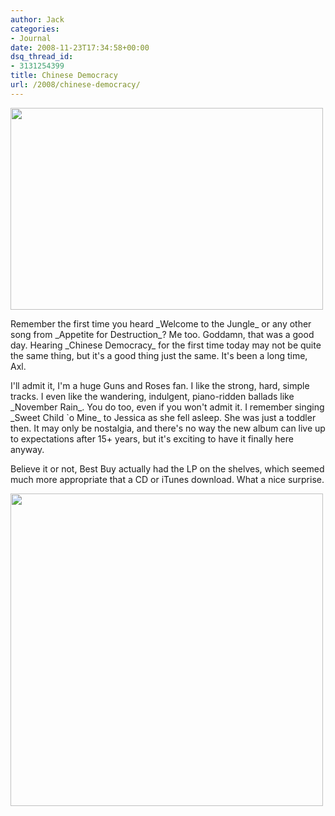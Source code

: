 ```yaml
---
author: Jack
categories:
- Journal
date: 2008-11-23T17:34:58+00:00
dsq_thread_id:
- 3131254399
title: Chinese Democracy
url: /2008/chinese-democracy/
---
```


[<img src="/files//20081123-064nef.jpg"  alt="" title="GNR_Chinese_Democracy" width="500" height="323" class="aligncenter size-full wp-image-2766 frame" />][1]

Remember the first time you heard \_Welcome to the Jungle\_ or any other song from \_Appetite for Destruction\_? Me too. Goddamn, that was a good day. Hearing \_Chinese Democracy\_ for the first time today may not be quite the same thing, but it's a good thing just the same. It's been a long time, Axl.

I'll admit it, I'm a huge Guns and Roses fan. I like the strong, hard, simple tracks. I even like the wandering, indulgent, piano-ridden ballads like \_November Rain\_. You do too, even if you won't admit it. I remember singing \_Sweet Child \`o Mine\_ to Jessica as she fell asleep. She was just a toddler then. It may only be nostalgia, and there's no way the new album can live up to expectations after 15+ years, but it's exciting to have it finally here anyway.

Believe it or not, Best Buy actually had the LP on the shelves, which seemed much more appropriate that a CD or iTunes download. What a nice surprise.

[<img src="/files//20081123-060nef.jpg" alt="" title="20081123-060nef" width="500" height="500" class="aligncenter size-full wp-image-2767 frame" />][2]

 [1]: /files//20081123-064nef.jpg
 [2]: /files//20081123-060nef.jpg
